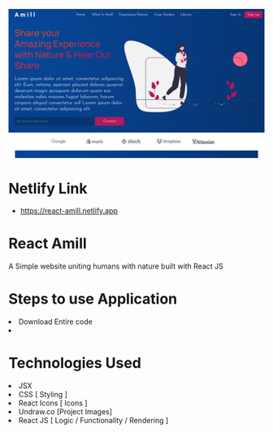 ![Project Preview](Projectpreview.png)

# Netlify Link

- https://react-amill.netlify.app

# React Amill

A Simple website uniting humans with nature built with React JS

# Steps to use Application

<li> Download Entire code
<li>
  
# Technologies Used <br>
<li> JSX
<li> CSS [ Styling ]
<li> React Icons [ Icons ]
<li> Undraw.co [Project Images]
<li> React JS [ Logic / Functionality / Rendering ]

